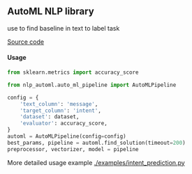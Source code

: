## AutoML NLP library
use to find baseline in text to label task

[Source code](https://github.com/salaxieb/NLP_AutoML)


#### Usage
```python
from sklearn.metrics import accuracy_score

from nlp_automl.auto_ml_pipeline import AutoMLPipeline

config = {
    'text_column': 'message',
    'target_column': 'intent',
    'dataset': dataset,
    'evaluator': accuracy_score,
}
automl = AutoMLPipeline(config=config)
best_params, pipeline = automl.find_solution(timeout=200)
preprocessor, vectorizer, model = pipeline
```
More detailed usage example [./examples/intent_prediction.py](https://github.com/salaxieb/NLP_AutoML/blob/master/examples/intent_predictition.py)
